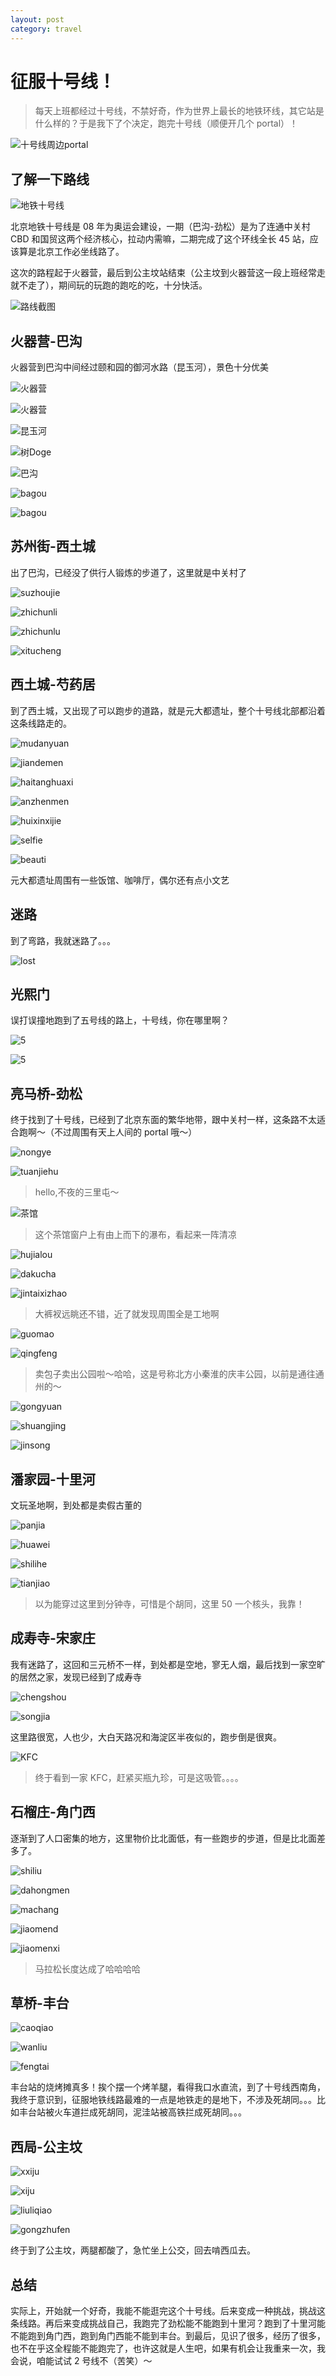 ```yaml
---
layout: post
category: travel
---
```


# 征服十号线！

> 每天上班都经过十号线，不禁好奇，作为世界上最长的地铁环线，其它站是什么样的？于是我下了个决定，跑完十号线（顺便开几个 portal）！

![十号线周边portal](http://ww3.sinaimg.cn/mw690/89d0a2e1jw1f7hlzyegm9j20qo1be4b3.jpg)

## 了解一下路线

![地铁十号线](http://img1.gtimg.com/house/pics/hv1/183/103/1169/76040673.jpg)

北京地铁十号线是 08 年为奥运会建设，一期（巴沟-劲松）是为了连通中关村 CBD 和国贸这两个经济核心，拉动内需嘛，二期完成了这个环线全长 45 站，应该算是北京工作必坐线路了。

这次的路程起于火器营，最后到公主坟站结束（公主坟到火器营这一段上班经常走就不走了），期间玩的玩跑的跑吃的吃，十分快活。

![路线截图](http://ww4.sinaimg.cn/mw690/89d0a2e1jw1f7hn0yhgawj20qo1bejxv.jpg)

## 火器营-巴沟

火器营到巴沟中间经过颐和园的御河水路（昆玉河），景色十分优美

![火器营](http://ww2.sinaimg.cn/mw690/89d0a2e1jw1f7hnb4qhinj21i02007wh.jpg)

![火器营](http://ww4.sinaimg.cn/mw690/89d0a2e1jw1f7hngjhce5j21kw16o4qp.jpg)

![昆玉河](http://ww4.sinaimg.cn/mw690/89d0a2e1jw1f7hngvzg8mj21kw16o1kx.jpg)

![树Doge](http://ww4.sinaimg.cn/mw690/89d0a2e1jw1f7hnayaa62j21kw23ue82.jpg)

![巴沟](http://ww1.sinaimg.cn/mw690/89d0a2e1jw1f7hnggb2mmj21kw16ou0l.jpg)

![bagou](http://ww3.sinaimg.cn/mw690/89d0a2e1jw1f7hnks417xj21kw16o1kx.jpg)

![bagou](http://ww4.sinaimg.cn/mw690/89d0a2e1jw1f7hnb8hcufj21i0200e81.jpg)

## 苏州街-西土城

出了巴沟，已经没了供行人锻炼的步道了，这里就是中关村了

![suzhoujie](http://ww1.sinaimg.cn/mw690/89d0a2e1jw1f7hnbfs0esj21kw23uhdt.jpg)

![zhichunli](http://ww2.sinaimg.cn/mw690/89d0a2e1jw1f7hnbipc2aj21kw16o1kx.jpg)

![zhichunlu](http://ww2.sinaimg.cn/mw690/89d0a2e1jw1f7hnbmrqlnj21kw16ohdt.jpg)

![xitucheng](http://ww1.sinaimg.cn/mw690/89d0a2e1jw1f7hnbub7g8j21kw23uhdu.jpg)

## 西土城-芍药居

到了西土城，又出现了可以跑步的道路，就是元大都遗址，整个十号线北部都沿着这条线路走的。

![mudanyuan](http://ww2.sinaimg.cn/mw690/89d0a2e1jw1f7hnbx637pj21kw16ou09.jpg)

![jiandemen](http://ww4.sinaimg.cn/mw690/89d0a2e1jw1f7hnc0r6g5j21i02007wh.jpg)

![haitanghuaxi](http://ww3.sinaimg.cn/mw690/89d0a2e1jw1f7hnc6mqsej21kw23ux6p.jpg)

![anzhenmen](http://ww3.sinaimg.cn/mw690/89d0a2e1jw1f7hncbfctyj21kw16onpd.jpg)

![huixinxijie](http://ww1.sinaimg.cn/mw690/89d0a2e1jw1f7hncjgzanj21kw16ohdt.jpg)

![selfie](http://ww1.sinaimg.cn/mw690/89d0a2e1jw1f7hncnol6oj21i0200hdt.jpg)

![beauti](http://ww2.sinaimg.cn/mw690/89d0a2e1jw1f7hncrztuij21kw16ohdt.jpg)

元大都遗址周围有一些饭馆、咖啡厅，偶尔还有点小文艺

## 迷路

到了弯路，我就迷路了。。。

![lost](http://ww3.sinaimg.cn/mw690/89d0a2e1jw1f7hncuz93kj21kw16o7v1.jpg)

## 光熙门

误打误撞地跑到了五号线的路上，十号线，你在哪里啊？

![5](http://ww1.sinaimg.cn/mw690/89d0a2e1jw1f7hncyr50zj21kw16oe81.jpg)

![5](http://ww1.sinaimg.cn/mw690/89d0a2e1jw1f7hnd7f6vnj21kw23u1ky.jpg)

## 亮马桥-劲松

终于找到了十号线，已经到了北京东面的繁华地带，跟中关村一样，这条路不太适合跑啊～（不过周围有天上人间的 portal 哦～）

![nongye](http://ww4.sinaimg.cn/mw690/89d0a2e1jw1f7hndak0khj21kw16o4qp.jpg)

![tuanjiehu](http://ww3.sinaimg.cn/mw690/89d0a2e1jw1f7hndetqlzj21kw23uhdt.jpg)

> hello,不夜的三里屯～

![茶馆](http://ww1.sinaimg.cn/mw690/89d0a2e1jw1f7hndhpyvyj21kw16o1kx.jpg)

> 这个茶馆窗户上有由上而下的瀑布，看起来一阵清凉

![hujialou](http://ww2.sinaimg.cn/mw690/89d0a2e1jw1f7hndmm2cgj21kw23ukjl.jpg)

![dakucha](http://ww3.sinaimg.cn/mw690/89d0a2e1jw1f7hndsx1bvj21kw23u7wi.jpg)

![jintaixizhao](http://ww4.sinaimg.cn/mw690/89d0a2e1jw1f7hne9diuxj21kw23u7wi.jpg)

> 大裤衩远眺还不错，近了就发现周围全是工地啊

![guomao](http://ww1.sinaimg.cn/mw690/89d0a2e1jw1f7hnechuiwj21kw16o4qp.jpg)

![qingfeng](http://ww1.sinaimg.cn/mw690/89d0a2e1jw1f7hnegkol3j21kw16oe81.jpg)

> 卖包子卖出公园啦～哈哈，这是号称北方小秦淮的庆丰公园，以前是通往通州的～

![gongyuan](http://ww3.sinaimg.cn/mw690/89d0a2e1jw1f7hnekonvbj21kw16ohdt.jpg)

![shuangjing](http://ww1.sinaimg.cn/mw690/89d0a2e1jw1f7hnenxm38j21kw16o1kx.jpg)

![jinsong](http://ww3.sinaimg.cn/mw690/89d0a2e1jw1f7hnervof4j21kw23ub29.jpg)

## 潘家园-十里河

文玩圣地啊，到处都是卖假古董的

![panjia](http://ww4.sinaimg.cn/mw690/89d0a2e1jw1f7hneulmq7j21kw16ohas.jpg)

![huawei](http://ww3.sinaimg.cn/mw690/89d0a2e1jw1f7hnewie5kj21kw16owzs.jpg)

![shilihe](http://ww1.sinaimg.cn/mw690/89d0a2e1jw1f7hnezo2bdj21i02004qp.jpg)

![tianjiao](http://ww4.sinaimg.cn/mw690/89d0a2e1jw1f7hnf4cewvj21kw23ukjl.jpg)

> 以为能穿过这里到分钟寺，可惜是个胡同，这里 50 一个核头，我靠！

## 成寿寺-宋家庄

我有迷路了，这回和三元桥不一样，到处都是空地，寥无人烟，最后找到一家空旷的居然之家，发现已经到了成寿寺

![chengshou](http://ww3.sinaimg.cn/mw690/89d0a2e1jw1f7hnf7kxdwj21i02007wh.jpg)

![songjia](http://ww3.sinaimg.cn/mw690/89d0a2e1jw1f7hnfa6m64j21kw16okhf.jpg)

这里路很宽，人也少，大白天路况和海淀区半夜似的，跑步倒是很爽。

![KFC](http://ww4.sinaimg.cn/mw690/89d0a2e1jw1f7hnfd290dj21kw23u1kx.jpg)

> 终于看到一家 KFC，赶紧买瓶九珍，可是这吸管。。。。

## 石榴庄-角门西

逐渐到了人口密集的地方，这里物价比北面低，有一些跑步的步道，但是比北面差多了。

![shiliu](http://ww3.sinaimg.cn/mw690/89d0a2e1jw1f7hnfigf59j21kw23uu0x.jpg)

![dahongmen](http://ww1.sinaimg.cn/mw690/89d0a2e1jw1f7hnfkelguj21kw16oatz.jpg)

![machang](http://ww3.sinaimg.cn/mw690/89d0a2e1jw1f7hnfmee4cj21kw16okbs.jpg)

![jiaomend](http://ww4.sinaimg.cn/mw690/89d0a2e1jw1f7hnfopqd6j21kw16onjd.jpg)

![jiaomenxi](http://ww4.sinaimg.cn/mw690/89d0a2e1jw1f7hnfrn5ghj21kw16o1kx.jpg)

> 马拉松长度达成了哈哈哈哈

## 草桥-丰台

![caoqiao](http://ww2.sinaimg.cn/mw690/89d0a2e1jw1f7hnfu557aj21kw16oe4a.jpg)

![wanliu](http://ww1.sinaimg.cn/mw690/89d0a2e1jw1f7hnfvy4muj21kw16oh5k.jpg)

![fengtai](http://ww3.sinaimg.cn/mw690/89d0a2e1jw1f7hnfygejej21kw16odz5.jpg)

丰台站的烧烤摊真多！挨个摆一个烤羊腿，看得我口水直流，到了十号线西南角，我终于意识到，征服地铁线路最难的一点是地铁走的是地下，不涉及死胡同。。。比如丰台站被火车道拦成死胡同，泥洼站被高铁拦成死胡同。。。

## 西局-公主坟

![xxiju](http://ww3.sinaimg.cn/mw690/89d0a2e1jw1f7hng2epdej21kw16o7oj.jpg)

![xiju](http://ww3.sinaimg.cn/mw690/89d0a2e1jw1f7hng5hrlgj21kw16o1kx.jpg)

![liuliqiao](http://ww2.sinaimg.cn/mw690/89d0a2e1jw1f7hngb4mqij21kw16oqlt.jpg)

![gongzhufen](http://ww1.sinaimg.cn/mw690/89d0a2e1jw1f7hngdaeiuj21kw16oe0m.jpg)

终于到了公主坟，两腿都酸了，急忙坐上公交，回去啃西瓜去。

## 总结

实际上，开始就一个好奇，我能不能逛完这个十号线。后来变成一种挑战，挑战这条线路。再后来变成挑战自己，我跑完了劲松能不能跑到十里河？跑到了十里河能不能跑到角门西，跑到角门西能不能到丰台。到最后，见识了很多，经历了很多，也不在乎这全程能不能跑完了，也许这就是人生吧，如果有机会让我重来一次，我会说，咱能试试 2 号线不（苦笑）～
